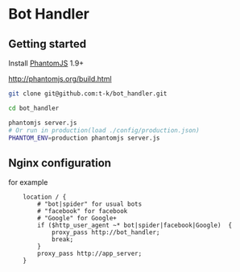 Bot Handler
====

Getting started
---

Install [PhantomJS](http://phantomjs.org/) 1.9+

http://phantomjs.org/build.html

```bash
git clone git@github.com:t-k/bot_handler.git

cd bot_handler

phantomjs server.js
# Or run in production(load ./config/production.json)
PHANTOM_ENV=production phantomjs server.js
```

Nginx configuration
---

for example

```nginx
    location / {
        # "bot|spider" for usual bots
        # "facebook" for facebook
        # "Google" for Google+
        if ($http_user_agent ~* bot|spider|facebook|Google)  {
            proxy_pass http://bot_handler;
            break;
        }
        proxy_pass http://app_server;
    }
```

